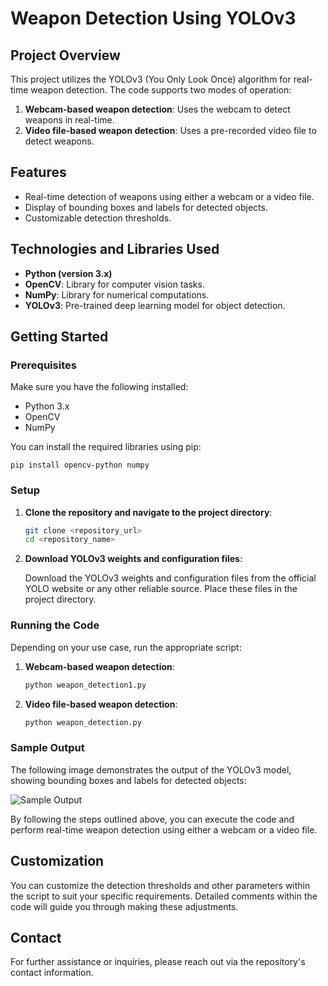 Weapon Detection Using YOLOv3
=============================

Project Overview
----------------

This project utilizes the YOLOv3 (You Only Look Once) algorithm for real-time weapon detection. The code supports two modes of operation:

1.  **Webcam-based weapon detection**: Uses the webcam to detect weapons in real-time.
2.  **Video file-based weapon detection**: Uses a pre-recorded video file to detect weapons.

Features
--------

-   Real-time detection of weapons using either a webcam or a video file.
-   Display of bounding boxes and labels for detected objects.
-   Customizable detection thresholds.

Technologies and Libraries Used
-------------------------------

-   **Python (version 3.x)**
-   **OpenCV**: Library for computer vision tasks.
-   **NumPy**: Library for numerical computations.
-   **YOLOv3**: Pre-trained deep learning model for object detection.

Getting Started
---------------

### Prerequisites

Make sure you have the following installed:

-   Python 3.x
-   OpenCV
-   NumPy

You can install the required libraries using pip:

`pip install opencv-python numpy`



### Setup

1.  **Clone the repository and navigate to the project directory**:

    ```bash
    git clone <repository_url>
    cd <repository_name>

2.  **Download YOLOv3 weights and configuration files**:

    Download the YOLOv3 weights and configuration files from the official YOLO website or any other reliable source. Place these files in the project directory.

### Running the Code

Depending on your use case, run the appropriate script:

1.  **Webcam-based weapon detection**:

    ```bash
    python weapon_detection1.py

2.  **Video file-based weapon detection**:

    ```bash
    python weapon_detection.py

### Sample Output

The following image demonstrates the output of the YOLOv3 model, showing bounding boxes and labels for detected objects:

![Sample Output](https://github.com/GaviniShasank/cmr_opensource/assets/130299325/7d7e3f96-2c43-4b0e-a6f4-9a0ec38037ae)

By following the steps outlined above, you can execute the code and perform real-time weapon detection using either a webcam or a video file.

Customization
-------------

You can customize the detection thresholds and other parameters within the script to suit your specific requirements. Detailed comments within the code will guide you through making these adjustments.

Contact
-------

For further assistance or inquiries, please reach out via the repository's contact information.

